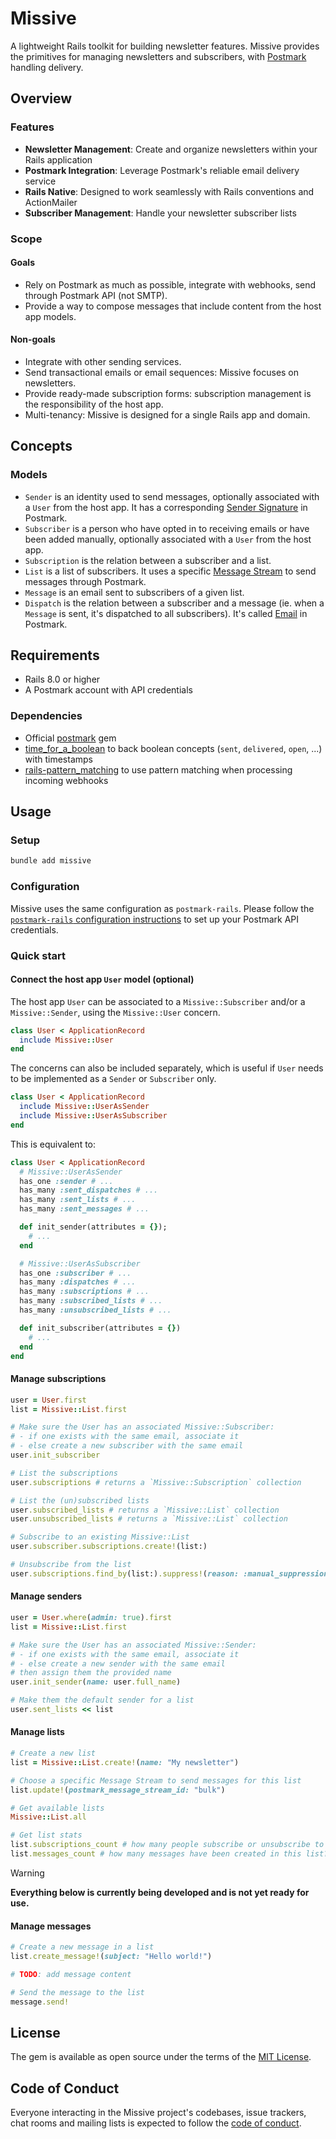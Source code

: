 # Missive

A lightweight Rails toolkit for building newsletter features. Missive provides the primitives for managing newsletters and subscribers, with [Postmark](https://postmarkapp.com/) handling delivery.

## Overview

### Features

- **Newsletter Management**: Create and organize newsletters within your Rails application
- **Postmark Integration**: Leverage Postmark's reliable email delivery service
- **Rails Native**: Designed to work seamlessly with Rails conventions and ActionMailer
- **Subscriber Management**: Handle your newsletter subscriber lists

### Scope

#### Goals

- Rely on Postmark as much as possible, integrate with webhooks, send through Postmark API (not SMTP).
- Provide a way to compose messages that include content from the host app models.

#### Non-goals

- Integrate with other sending services.
- Send transactional emails or email sequences: Missive focuses on newsletters.
- Provide ready-made subscription forms: subscription management is the responsibility of the host app.
- Multi-tenancy: Missive is designed for a single Rails app and domain.

## Concepts

### Models

- `Sender` is an identity used to send messages, optionally associated with a `User` from the host app. It has a corresponding [Sender Signature](https://postmarkapp.com/developer/api/signatures-api) in Postmark.
- `Subscriber` is a person who have opted in to receiving emails or have been added manually, optionally associated with a `User` from the host app.
- `Subscription` is the relation between a subscriber and a list.
- `List` is a list of subscribers. It uses a specific [Message Stream](https://postmarkapp.com/developer/api/message-streams-api) to send messages through Postmark.
- `Message` is an email sent to subscribers of a given list.
- `Dispatch` is the relation between a subscriber and a message (ie. when a `Message` is sent, it's dispatched to all subscribers). It's called [Email](https://postmarkapp.com/developer/api/email-api) in Postmark.

## Requirements

- Rails 8.0 or higher
- A Postmark account with API credentials

### Dependencies

- Official [postmark](https://github.com/activecampaign/postmark-gem) gem
- [time_for_a_boolean](https://github.com/calebhearth/time_for_a_boolean) to back boolean concepts (`sent`, `delivered`, `open`, ...) with timestamps
- [rails-pattern_matching](https://github.com/kddnewton/rails-pattern_matching) to use pattern matching when processing incoming webhooks

## Usage

### Setup

```bash
bundle add missive
```

### Configuration

Missive uses the same configuration as `postmark-rails`. Please follow the [`postmark-rails` configuration instructions](https://github.com/ActiveCampaign/postmark-rails?tab=readme-ov-file#installation) to set up your Postmark API credentials.

### Quick start

#### Connect the host app `User` model (optional)

The host app `User` can be associated to a `Missive::Subscriber` and/or a `Missive::Sender`, using the `Missive::User` concern.

```rb
class User < ApplicationRecord
  include Missive::User
end
```

The concerns can also be included separately, which is useful if `User` needs to be implemented as a `Sender` or `Subscriber` only.

```rb
class User < ApplicationRecord
  include Missive::UserAsSender
  include Missive::UserAsSubscriber
end
```

This is equivalent to:

```rb
class User < ApplicationRecord
  # Missive::UserAsSender
  has_one :sender # ...
  has_many :sent_dispatches # ...
  has_many :sent_lists # ...
  has_many :sent_messages # ...

  def init_sender(attributes = {});
    # ...
  end

  # Missive::UserAsSubscriber
  has_one :subscriber # ...
  has_many :dispatches # ...
  has_many :subscriptions # ...
  has_many :subscribed_lists # ...
  has_many :unsubscribed_lists # ...

  def init_subscriber(attributes = {})
    # ...
  end
end
```

#### Manage subscriptions

```rb
user = User.first
list = Missive::List.first

# Make sure the User has an associated Missive::Subscriber:
# - if one exists with the same email, associate it
# - else create a new subscriber with the same email
user.init_subscriber

# List the subscriptions
user.subscriptions # returns a `Missive::Subscription` collection

# List the (un)subscribed lists
user.subscribed_lists # returns a `Missive::List` collection
user.unsubscribed_lists # returns a `Missive::List` collection

# Subscribe to an existing Missive::List
user.subscriber.subscriptions.create!(list:)

# Unsubscribe from the list
user.subscriptions.find_by(list:).suppress!(reason: :manual_suppression)
```

#### Manage senders

```rb
user = User.where(admin: true).first
list = Missive::List.first

# Make sure the User has an associated Missive::Sender:
# - if one exists with the same email, associate it
# - else create a new sender with the same email
# then assign them the provided name
user.init_sender(name: user.full_name)

# Make them the default sender for a list
user.sent_lists << list
```

#### Manage lists

```rb
# Create a new list
list = Missive::List.create!(name: "My newsletter")

# Choose a specific Message Stream to send messages for this list
list.update!(postmark_message_stream_id: "bulk")

# Get available lists
Missive::List.all

# Get list stats
list.subscriptions_count # how many people subscribe or unsubscribe to this list?
list.messages_count # how many messages have been created in this list?
```

> [!WARNING]
> **Everything below is currently being developed and is not yet ready for use.**

#### Manage messages

```rb
# Create a new message in a list
list.create_message!(subject: "Hello world!")

# TODO: add message content

# Send the message to the list
message.send!
```

## License

The gem is available as open source under the terms of the [MIT License](https://opensource.org/licenses/MIT).

## Code of Conduct

Everyone interacting in the Missive project's codebases, issue trackers, chat rooms and mailing lists is expected to follow the [code of conduct](https://github.com/Spone/missive/blob/main/CODE_OF_CONDUCT.md).
